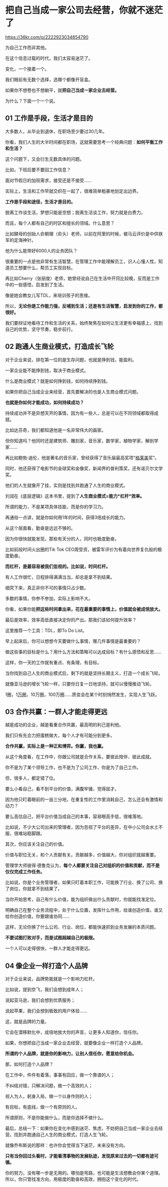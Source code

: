 # 把自己当成一家公司去经营，你就不迷茫了

https://36kr.com/p/2222923034854790

为自己工作而非其他。

在这个信息过载的时代，我们太容易迷茫了。

变化，一个接着一个。

我们眼前有无数个选择，选哪个都像开盲盒。

如果你不想卷也不想躺平，就**把自己当成一家企业去经营。**

为什么？下面一个一个说。

## **01 工作是手段，生活才是目的**

大多数人，从毕业到退休，在职场至少要过30几年。

你看，我们人生的大半时间都在职场，这就需要思考一个经典问题：**如何平衡工作和生活？**

这个问题下，又会衍生无数具体的问题。

比如，下班后要不要回工作信息？

面对节假日的加班需求，接受还是不接受……

实际上，生活和工作早就交织在一起了，很难简单粗暴地划定出边界。

**工作是手段和途径，生活才是目的。**

脱离工作谈生活，梦想只能是空想；脱离生活谈工作，努力就是白费力。

而且，每个人都有自己的时区和擅长的领域。什么意思？

比如酵母的创始人俞朝翎（俞头）老师，以前在阿里的时候，被马云评价是中供铁军的定海神针。

他为什么能带好6000人的业务团队？

很重要的一点是他非常有生活智慧，在管理工作中能理解员工，识人心懂人性，知道员工想要什么，帮员工实现目标。

再比如Cherry（张丽俊）老师，她曾经说自己在生活中开窍比较晚，反而是工作中的一些感悟，启发到了生活。

像是她会教女儿写TDL，来培训孩子的思维。

所以，**无论你是工作能力强，反哺到生活；还是有生活智慧，启发到你的工作，都很好。**

我们要辩证地看待工作和生活的关系，始终聚焦在如何让生活更有幸福感上，找到自己的优势，坚守节奏，稳步前行。

## **02 跑通人生商业模式，打造成长飞轮**

对于企业来说，排在第一位的是生存问题，也就是挣到钱，能盈利。

一家企业能不能挣到钱，取决于商业模式。

什么是商业模式？就是如何挣到钱，如何持续挣到钱。

如果你把自己当成企业来经营，首先要解决的也是人生商业模式问题。

**也就是你如何才能成功，如何持续成功？**

持续成功并不是异想天开的事情，因为有一些人，总是可以在不同领域都取得成就。

比如达芬奇，我们都知道他是一名非常伟大的画家。

但你知道吗？他同时还是建筑师、雕刻家，音乐家，数学家，植物学家，解剖学家……

再比如鲍勃·迪伦，他是著名的音乐家，曾经获得了音乐届最高奖项“[格莱美](https://36kr.com/project/2181026837384321)奖”。

同时，他还获得了电影节的金球奖和金像奖，新闻界的普利策奖，还有诺贝尔文学奖。

他们的人生就像开了挂，实则是找到并跑通了人生的商业模式。

刘润在《底层逻辑》这本书里，提到了**人生商业模式=能力\*杠杆\*效率。**

所谓的能力，不是某项具体技能，而是你的学习力。

再通俗一点讲，就是你如何用1年的时间，获得3倍成长的能力。

从这个层面看，勤奋是远远不够的。

因为你很快就能发现，那些有天分的人，同时也极度勤奋。

比如前段时间火出圈的Tik Tok CEO周受资，被雷军评价为有着向世界复仇般的极度勤奋。

**而杠杆，是最容易被我们忽视的。比如说，时间杠杆。**

有人工作很忙，日程排得满满当当，却总是拿不到结果。

细究下来，真正非你不可的事情只占少数。

多数的事情，你参不参加，实际上影响不大。

你看，如果你能**把这些时间拿出来，花在最重要的事情上，价值就会被成倍放大。**

最后是效率，效率高低直接决定你的产出。那我们该如何提升效率？

这里推荐一个工具：TDL，即To Do List。

早上起床后，你可以想想今天要做什么事情，哪几件事情是最重要的？

做这些事的目标是什么？用什么方法和策略可以达成目标？有什么感悟和反思……

这样，你一天的工作就有重点、有条理，有目标。

当你找到自己人生的商业模式后，剩下的就是坚持长期主义，打造一个成长飞轮。

就像亚马逊的增长飞轮一样，只要你日复一日地坚持，就可以慢慢推动飞轮。

1圈，1[万圈](https://36kr.com/project/1678231960335367)，10万圈，100万圈……质变会在某个时刻悄然发生，实现人生飞跃。

## **03 合作共赢：一群人才能走得更远**

越是成功的企业，越是看重合作共赢，最高明的利己是利他。

我们只有先合力把蛋糕做大，每个人才有可能分到更多。

**合作共赢，实际上是一种正和博弈。你赢，我也赢。**

从这个角度看，在工作中，你跟公司就是合作关系，要彼此陪伴、彼此成就。

你不是为了某个领导工作，也不是为了公司工作，你是为了自己工作。

但，很多人，都定错了位。

要么小看自己，看不到平台的价值，满腹牢骚，觉得屈才。

因为他只盯着眼前的一亩三分地，在重复性的工作里消耗自己，怎么还会有激情和动力？

要么高估自己，把平台价值当成自己的本事，容易眼高手低，很难落地。

比如说，不少大公司出来的管理者，因为忽视了平台的差异，在中小公司会水土不服，很难站稳脚跟。

其次，你应该关注自己的价值。

价值与职位无关，和个人贡献有关。贡献越多，价值越大，你对组织就越重要。

管理学大师彼得·德鲁克认为，**每个人都要关注自己对组织的价值和贡献，而不是仅仅完成工作任务。**

比如说，你是个业务管理者，如果只盯着本职工作，可能换了行业、换了公司、换了岗位，你就拿不到结果了。

当你开始思考，自己有什么价值，能为组织做出什么贡献时，你就能找准定位。

明确自己在整个业务流程中，处于什么位置，发挥什么作用，给谁创造价值，谁又给你创造价值，你要跟谁协同……

这样，无论你换了什么公司、行业、岗位，都能快速抓到业务发展的本质问题。

**不要试图打败对手，而是试图超越自己的极限。**

一个人可以走得很快，一群人才能走得更远。

## **04 像企业一样打造个人品牌**

对于企业来说，品牌势能就是一个影响力杠杆。

比如说，提到奈飞，我们会想到成年人；

说起亚马逊，我们会想到优质服务；

说起苹果，我们会想到极致的用户体验……

这，就是品牌的力量。

它会在潜移默化中，成倍地放大你的声音，让更多人知道你，信任你。

如果，你想把自己当成一家企业去经营，就要像企业一样打造个人品牌。

**所谓的个人品牌，就是你的影响力，让别人信任你，愿意给你机会。**

那，如何打造个人品牌？

在工作中，件件有着落，事事有回应，做一个靠谱的人；

不纠结对错，只解决问题，做一个高效的人；

视人为人，躬身入局，做一个以身作则的人；

有目标，有底线，做一个有原则的人。

所谓原则，不是你能做什么，而是你选择不做什么。

最后，总结一下：如果你在变化中感到迷茫、焦虑，不妨把自己当成一家企业去经营。找到并跑通自己人生的商业模式，打造人生飞轮。

就像乔布斯说的那样：也许你会觉得当下迷茫，未来没有方向。

**只有当你回过头看时，才能看清事物的发展轨迹，发现原来过去的一切都有迹可循。**

你的努力，没有哪一步是无用的。哪怕是弯路，也可能是生活想教会你某个道理。所以，你只管找准方向，用极度的勤奋和高效，拥抱这个变化的时代。